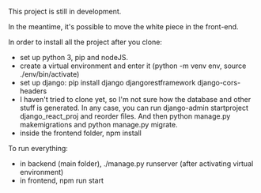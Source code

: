 This project is still in development.

In the meantime, it's possible to move the white piece in the front-end.



In order to install all the project after you clone:

- set up python 3, pip and nodeJS.
- create a virtual environment and enter it (python -m venv env, source ./env/bin/activate)
- set up django: pip install django djangorestframework django-cors-headers
- I haven't tried to clone yet, so I'm not sure how the database and other stuff is generated. In any case, you can run django-admin startproject django_react_proj and reorder files. And then python manage.py makemigrations and python manage.py migrate.
- inside the frontend folder, npm install

To run everything:
- in backend (main folder), ./manage.py runserver (after activating virtual environment)
- in frontend, npm run start
